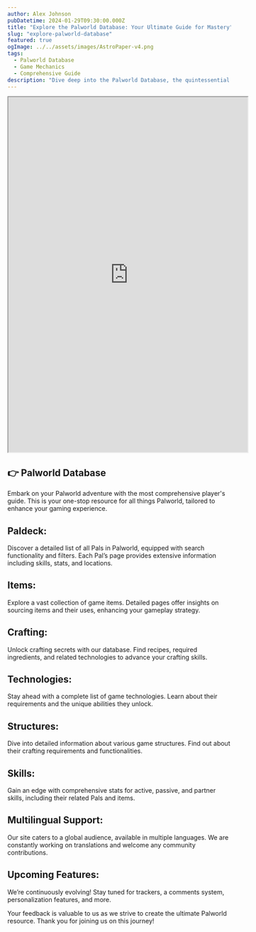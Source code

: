 ```yaml
---
author: Alex Johnson
pubDatetime: 2024-01-29T09:30:00.000Z
title: "Explore the Palworld Database: Your Ultimate Guide for Mastery"
slug: "explore-palworld-database"
featured: true
ogImage: ../../assets/images/AstroPaper-v4.png
tags:
  - Palworld Database
  - Game Mechanics
  - Comprehensive Guide
description: "Dive deep into the Palworld Database, the quintessential resource for players. From breeding strategies to crafting recipes, get the insights you need for game mastery."
---
```


<iframe width="540" height="800" src="https://gaming.tools/palworld/en?ref=palworldhelper" title="Palworld Database" ></iframe>

## 👉 <a src="https://gaming.tools/palworld/en?ref=palworldhelper" rel="nofollow">Palworld Database</a>

Embark on your Palworld adventure with the most comprehensive player's guide. This is your one-stop resource for all things Palworld, tailored to enhance your gaming experience.

## Paldeck:

Discover a detailed list of all Pals in Palworld, equipped with search functionality and filters. Each Pal’s page provides extensive information including skills, stats, and locations.

## Items:

Explore a vast collection of game items. Detailed pages offer insights on sourcing items and their uses, enhancing your gameplay strategy.

## Crafting:

Unlock crafting secrets with our database. Find recipes, required ingredients, and related technologies to advance your crafting skills.

## Technologies:

Stay ahead with a complete list of game technologies. Learn about their requirements and the unique abilities they unlock.

## Structures:

Dive into detailed information about various game structures. Find out about their crafting requirements and functionalities.

## Skills:

Gain an edge with comprehensive stats for active, passive, and partner skills, including their related Pals and items.

## Multilingual Support:

Our site caters to a global audience, available in multiple languages. We are constantly working on translations and welcome any community contributions.

## Upcoming Features:

We’re continuously evolving! Stay tuned for trackers, a comments system, personalization features, and more.

Your feedback is valuable to us as we strive to create the ultimate Palworld resource. Thank you for joining us on this journey!
